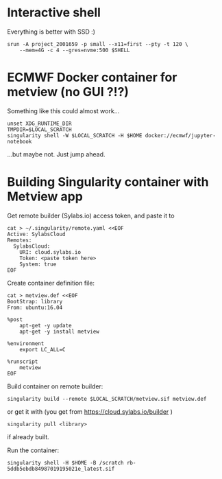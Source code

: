 # Interactive shell

Everything is better with SSD :)

```
srun -A project_2001659 -p small --x11=first --pty -t 120 \
    --mem=4G -c 4 --gres=nvme:500 $SHELL
```


# ECMWF Docker container for metview (no GUI ?!?)

Something like this could almost work...

```
unset XDG_RUNTIME_DIR
TMPDIR=$LOCAL_SCRATCH
singularity shell -W $LOCAL_SCRATCH -H $HOME docker://ecmwf/jupyter-notebook
```

...but maybe not. Just jump ahead.


# Building Singularity container with Metview app

Get remote builder (Sylabs.io) access token, and paste it to

```
cat > ~/.singularity/remote.yaml <<EOF
Active: SylabsCloud
Remotes:
  SylabsCloud:
    URI: cloud.sylabs.io
    Token: <paste token here>
    System: true
EOF
```

Create container definition file:

```
cat > metview.def <<EOF
BootStrap: library
From: ubuntu:16.04

%post
    apt-get -y update
    apt-get -y install metview

%environment
    export LC_ALL=C

%runscript
    metview
EOF
```

Build container on remote builder:

```
singularity build --remote $LOCAL_SCRATCH/metview.sif metview.def
```

or get it with (you get <library> from https://cloud.sylabs.io/builder )

```
singularity pull <library>
```

if already built.

Run the container:

```
singularity shell -H $HOME -B /scratch rb-5ddb5ebdb84987019195021e_latest.sif
```

